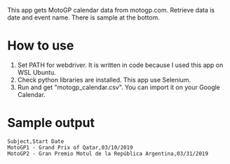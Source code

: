 This app gets MotoGP calendar data from motogp.com. Retrieve data is date and event name. There is sample at the bottom.

# How to use
1. Set PATH for webdriver. It is written in code because I used this app on WSL Ubuntu.
2. Check python libraries are installed. This app use Selenium.
3. Run and get "motogp_calendar.csv". You can import it on your Google Calendar.

# Sample output
    Subject,Start Date
    MotoGP1 - Grand Prix of Qatar,03/10/2019
    MotoGP2 - Gran Premio Motul de la República Argentina,03/31/2019